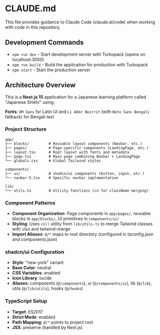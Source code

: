 # CLAUDE.md

This file provides guidance to Claude Code (claude.ai/code) when working with code in this repository.

## Development Commands

- `npm run dev` - Start development server with Turbopack (opens on localhost:3000)
- `npm run build` - Build the application for production with Turbopack
- `npm start` - Start the production server

## Architecture Overview

This is a **Next.js 15** application for a Japanese learning platform called "Japanese Shikhi" using:

 **Fonts**: `DM Sans` for Latin UI and `Li Ador Noirrit` (with `Noto Sans Bengali` fallback) for Bengali text

### Project Structure

```
app/
├── blocks/         # Reusable layout components (Navbar, etc.)
├── pages/          # Page-specific components (LandingPage, etc.)
├── layout.tsx      # Root layout with fonts and metadata
├── page.tsx        # Main page combining Navbar + LandingPage
└── globals.css     # Global Tailwind styles

components/
├── ui/             # shadcn/ui components (button, input, etc.)
└── navbar-5.tsx    # Specific navbar implementation

lib/
└── utils.ts        # Utility functions (cn for className merging)
```

### Component Patterns

- **Component Organization**: Page components in `app/pages/`, reusable blocks in `app/blocks/`, UI primitives in `components/ui/`
- **Styling**: Uses `cn()` utility from `lib/utils.ts` to merge Tailwind classes with clsx and tailwind-merge
- **Import Aliases**: `@/*` maps to root directory (configured in tsconfig.json and components.json)

### shadcn/ui Configuration

- **Style**: "new-york" variant
- **Base Color**: neutral
- **CSS Variables**: enabled
- **Icon Library**: lucide
- **Aliases**: components (`@/components`), ui (`@/components/ui`), lib (`@/lib`), utils (`@/lib/utils`), hooks (`@/hooks`)

### TypeScript Setup

- **Target**: ES2017
- **Strict Mode**: enabled
- **Path Mapping**: `@/*` points to project root
- **JSX**: preserve (handled by Next.js)